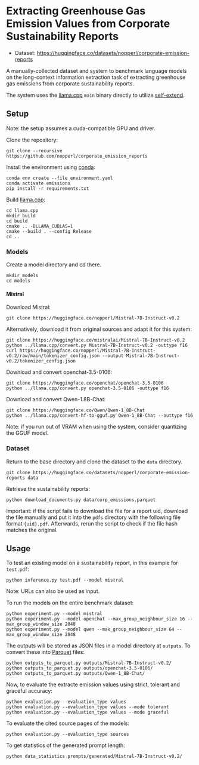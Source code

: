 # Extracting Greenhouse Gas Emission Values from Corporate Sustainability Reports

  * Dataset: https://huggingface.co/datasets/nopperl/corporate-emission-reports

A manually-collected dataset and system to benchmark language models on the long-context information extraction task of extracting greenhouse gas emissions from corporate sustainability reports.

The system uses the [llama.cpp](https://github.com/ggerganov/llama.cpp) `main` binary directly to utilize [self-extend](https://github.com/datamllab/LongLM).

## Setup

Note: the setup assumes a cuda-compatible GPU and driver.

Clone the repository:

    git clone --recursive https://github.com/nopperl/corporate_emission_reports


Install the environment using [conda](https://docs.conda.io/en/latest/):

```
conda env create --file environment.yaml
conda activate emissions
pip install -r requirements.txt
```

Build [llama.cpp](https://github.com/ggerganov/llama.cpp):

```
cd llama.cpp
mkdir build
cd build
cmake .. -DLLAMA_CUBLAS=1
cmake --build . --config Release
cd ..
```

### Models

Create a model directory and cd there.

```
mkdir models
cd models
```

#### Mistral

Download Mistral:

    git clone https://huggingface.co/nopperl/Mistral-7B-Instruct-v0.2

Alternatively, download it from original sources and adapt it for this system:

```
git clone https://huggingface.co/mistralai/Mistral-7B-Instruct-v0.2
python ../llama.cpp/convert.py Mistral-7B-Instruct-v0.2 -outtype f16
curl https://huggingface.co/nopperl/Mistral-7B-Instruct-v0.2/raw/main/tokenizer_config.json --output Mistral-7B-Instruct-v0.2/tokenizer_config.json
```


Download and convert openchat-3.5-0106:

    git clone https://huggingface.co/openchat/openchat-3.5-0106
    python ../llama.cpp/convert.py openchat-3.5-0106 -outtype f16

Download and convert Qwen-1.8B-Chat:

    git clone https://huggingface.co/Qwen/Qwen-1_8B-Chat
    python ../llama.cpp/convert-hf-to-gguf.py Qwen-1_8B-Chat --outtype f16

Note: if you run out of VRAM when using the system, consider quantizing the GGUF model.

### Dataset

Return to the base directory and clone the dataset to the `data` directory.

    git clone https://huggingface.co/datasets/nopperl/corporate-emission-reports data

Retrieve the sustainability reports:

    python download_documents.py data/corp_emissions.parquet

Important: if the script fails to download the file for a report uid, download the file manually and put it into the `pdfs` directory with the following file format `{uid}.pdf`. Afterwards, rerun the script to check if the file hash matches the original.


## Usage

To test an existing model on a sustainability report, in this example for `test.pdf`:

    python inference.py test.pdf --model mistral

Note: URLs can also be used as input.

To run the models on the entire benchmark dataset:

```
python experiment.py --model mistral
python experiment.py --model openchat --max_group_neighbour_size 16 --max_group_window_size 2048
python experiment.py --model qwen --max_group_neighbour_size 64 --max_group_window_size 2048
```

The outputs will be stored as JSON files in a model directory at `outputs`. To convert these into [Parquet](https://parquet.apache.org) files:

```
python outputs_to_parquet.py outputs/Mistral-7B-Instruct-v0.2/
python outputs_to_parquet.py outputs/openchat-3.5-0106/
python outputs_to_parquet.py outputs/Qwen-1_8B-Chat/
```

Now, to evaluate the extracte emission values using strict, tolerant and graceful accuracy:

```
python evaluation.py --evaluation_type values
python evaluation.py --evaluation_type values --mode tolerant
python evaluation.py --evaluation_type values --mode graceful
```

To evaluate the cited source pages of the models:

    python evaluation.py --evaluation_type sources

To get statistics of the generated prompt length:

    python data_statistics prompts/generated/Mistral-7B-Instruct-v0.2/
